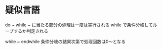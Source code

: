 # 疑似言語

do ~ while
~ に当たる部分の処理は一度は実行される
while で条件分岐してループするか判定される

while ~ endwhile
条件分岐の結果次第で処理回数は0〜となる
